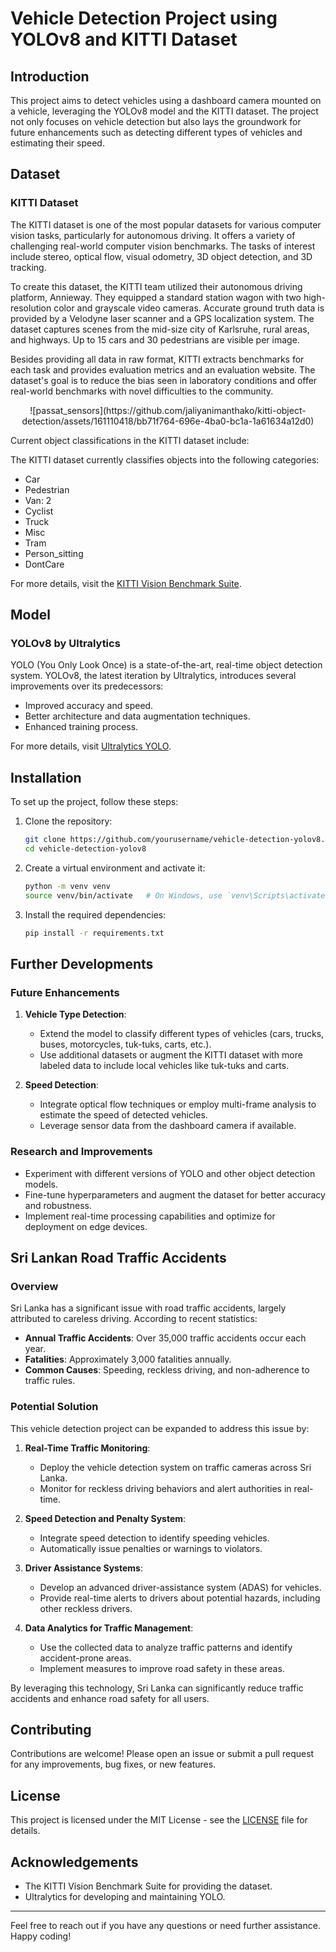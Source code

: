 # Vehicle Detection Project using YOLOv8 and KITTI Dataset

## Introduction
This project aims to detect vehicles using a dashboard camera mounted on a vehicle, leveraging the YOLOv8 model and the KITTI dataset. The project not only focuses on vehicle detection but also lays the groundwork for future enhancements such as detecting different types of vehicles and estimating their speed.

## Dataset
### KITTI Dataset
The KITTI dataset is one of the most popular datasets for various computer vision tasks, particularly for autonomous driving. It offers a variety of challenging real-world computer vision benchmarks. The tasks of interest include stereo, optical flow, visual odometry, 3D object detection, and 3D tracking.

To create this dataset, the KITTI team utilized their autonomous driving platform, Annieway. They equipped a standard station wagon with two high-resolution color and grayscale video cameras. Accurate ground truth data is provided by a Velodyne laser scanner and a GPS localization system. The dataset captures scenes from the mid-size city of Karlsruhe, rural areas, and highways. Up to 15 cars and 30 pedestrians are visible per image.

Besides providing all data in raw format, KITTI extracts benchmarks for each task and provides evaluation metrics and an evaluation website. The dataset's goal is to reduce the bias seen in laboratory conditions and offer real-world benchmarks with novel difficulties to the community.

<p align="center">
![passat_sensors](https://github.com/jaliyanimanthako/kitti-object-detection/assets/161110418/bb71f764-696e-4ba0-bc1a-1a61634a12d0)
</p>

Current object classifications in the KITTI dataset include:

The KITTI dataset currently classifies objects into the following categories:
- Car
- Pedestrian
- Van: 2
- Cyclist
- Truck
- Misc
- Tram
- Person_sitting
- DontCare

For more details, visit the [KITTI Vision Benchmark Suite](http://www.cvlibs.net/datasets/kitti/).


## Model
### YOLOv8 by Ultralytics
YOLO (You Only Look Once) is a state-of-the-art, real-time object detection system. YOLOv8, the latest iteration by Ultralytics, introduces several improvements over its predecessors:
- Improved accuracy and speed.
- Better architecture and data augmentation techniques.
- Enhanced training process.

For more details, visit [Ultralytics YOLO](https://github.com/ultralytics/ultralytics).

## Installation
To set up the project, follow these steps:

1. Clone the repository:
    ```bash
    git clone https://github.com/yourusername/vehicle-detection-yolov8.git
    cd vehicle-detection-yolov8
    ```

2. Create a virtual environment and activate it:
    ```bash
    python -m venv venv
    source venv/bin/activate   # On Windows, use `venv\Scripts\activate`
    ```

3. Install the required dependencies:
    ```bash
    pip install -r requirements.txt
    ```

## Further Developments
### Future Enhancements
1. **Vehicle Type Detection**:
    - Extend the model to classify different types of vehicles (cars, trucks, buses, motorcycles, tuk-tuks, carts, etc.).
    - Use additional datasets or augment the KITTI dataset with more labeled data to include local vehicles like tuk-tuks and carts.

2. **Speed Detection**:
    - Integrate optical flow techniques or employ multi-frame analysis to estimate the speed of detected vehicles.
    - Leverage sensor data from the dashboard camera if available.

### Research and Improvements
- Experiment with different versions of YOLO and other object detection models.
- Fine-tune hyperparameters and augment the dataset for better accuracy and robustness.
- Implement real-time processing capabilities and optimize for deployment on edge devices.

## Sri Lankan Road Traffic Accidents
### Overview
Sri Lanka has a significant issue with road traffic accidents, largely attributed to careless driving. According to recent statistics:
- **Annual Traffic Accidents**: Over 35,000 traffic accidents occur each year.
- **Fatalities**: Approximately 3,000 fatalities annually.
- **Common Causes**: Speeding, reckless driving, and non-adherence to traffic rules.

### Potential Solution
This vehicle detection project can be expanded to address this issue by:
1. **Real-Time Traffic Monitoring**:
    - Deploy the vehicle detection system on traffic cameras across Sri Lanka.
    - Monitor for reckless driving behaviors and alert authorities in real-time.

2. **Speed Detection and Penalty System**:
    - Integrate speed detection to identify speeding vehicles.
    - Automatically issue penalties or warnings to violators.

3. **Driver Assistance Systems**:
    - Develop an advanced driver-assistance system (ADAS) for vehicles.
    - Provide real-time alerts to drivers about potential hazards, including other reckless drivers.

4. **Data Analytics for Traffic Management**:
    - Use the collected data to analyze traffic patterns and identify accident-prone areas.
    - Implement measures to improve road safety in these areas.

By leveraging this technology, Sri Lanka can significantly reduce traffic accidents and enhance road safety for all users.

## Contributing
Contributions are welcome! Please open an issue or submit a pull request for any improvements, bug fixes, or new features.

## License
This project is licensed under the MIT License - see the [LICENSE](LICENSE) file for details.

## Acknowledgements
- The KITTI Vision Benchmark Suite for providing the dataset.
- Ultralytics for developing and maintaining YOLO.

---

Feel free to reach out if you have any questions or need further assistance. Happy coding!
